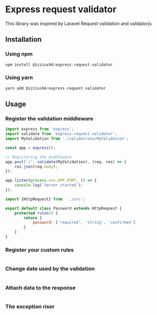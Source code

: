 # Express request validator
This library was inspired by Laravel Request validation and validatorjs
## Installation
### Using npm
```javascript
npm install @izzius94/express-request-validator
```
### Using yarn
```javascript
yarn add @izzius94/express-request-validator
```

## Usage

### Register the validation middleware
```javascript
import express from 'express';
import validate from 'express-request-validator';
import MyValidation from './validations/MyValidation';

const app = express();

// Registering the middleware
app.post('/', validate(MyValidation), (req, res) => {
    res.json(req.body);
});

app.listen(process.env.APP_PORT, () => {
    console.log(`Server started`);
});

```

```javascript
import {HttpRequest} from '../src';

export default class Password extends HttpRequest {
    protected rules() {
        return {
            password: ['required', 'string', 'confirmed']
        }
    }
}
```

### Register your custom rules
```javascript
```

### Change date used by the validation
```javascript
```

### Attach data to the response
```javascript
```
### The exception riser
```javascript
```
